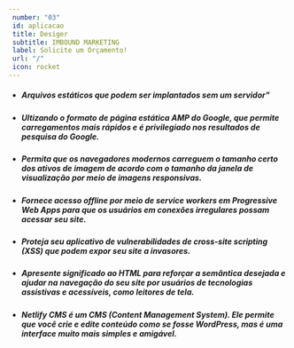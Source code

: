```yaml
---
 number: "03"
 id: aplicacao
 title: Desiger
 subtitle: IMBOUND MARKETING
 label: Solicite um Orçamento!
 url: "/"
 icon: rocket
---
```


* ##### Arquivos estáticos que podem ser implantados sem um servidor"

* ##### Ultizando o formato de página estática AMP do Google, que permite carregamentos mais rápidos e é privilegiado nos resultados de pesquisa do Google.

* ##### Permita que os navegadores modernos carreguem o tamanho certo dos ativos de imagem de acordo com o tamanho da janela de visualização por meio de imagens responsivas.

* ##### Fornece acesso offline por meio de service workers em Progressive Web Apps para que os usuários em conexões irregulares possam acessar seu site.

* ##### Proteja seu aplicativo de vulnerabilidades de cross-site scripting (XSS) que podem expor seu site a invasores.

* ##### Apresente significado ao HTML para reforçar a semântica desejada e ajudar na navegação do seu site por usuários de tecnologias assistivas e acessíveis, como leitores de tela.

* ##### Netlify CMS é um CMS (Content Management System). Ele permite que você crie e edite conteúdo como se fosse WordPress, mas é uma interface muito mais simples e amigável.